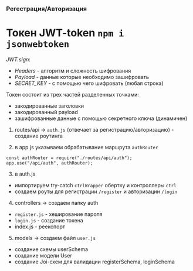 ### Регестрация/Авторизация


# Токен JWT-token `npm i jsonwebtoken`
*JWT.sign*: 
 - *Headers* - алгоритм и сложность шифрования
 - *Payload* - данные которые необходимо зашифровать
 - *SECRET_KEY* - с помощью чего шифровать (любая строка)

Токен состоит из трех частей разделенных точками:
 - закодированные заголовки
 - закодированный payload
 - зашифрованные данные с помощью секретного ключа (динамичен)


1. routes/api -> `auth.js` (отвечает за регистрацию/авторизацию) - создание роутинга 

2. в app.js указываем обрабатывание маршрута `authRouter`
```
const authRouter = require("./routes/api/auth"); 
app.use("/api/auth", authRouter);
```

3. в auth.js 
 - импортируем try-catch `ctrlWrapper` обертку и контроллеры `ctrl`
 - создаем роуты для регистрации `/register` и авторизации `/login`

4. controllers -> создаем папку auth 
 - `register.js` - хеширование пароля
 - `login.js` - создание токена
 - index.js - реекспорт

5. models -> создаем файл `user.js`
 - создание схемы userSchema
 - создание модели User
 - создание Joi-схем для валидации registerSchema, loginSchema


